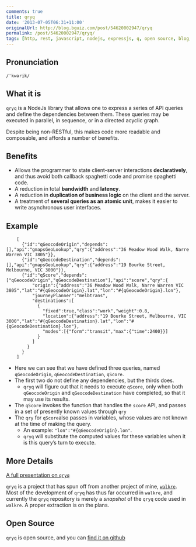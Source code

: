 ```yaml
---
comments: true
title: qryq
date: '2013-07-05T06:31+11:00'
originalUrl: http://blog.bguiz.com/post/54620002947/qryq
permalink: /post/54620002947/qryq/
tags: [http, rest, javascript, nodejs, expressjs, q, open source, blog, optimisation]
---
```


<h2 id="pronunciation">Pronunciation</h2>
<p><code>/ˈkwərik/</code></p>
<h2 id="what-it-is">What it is</h2>
<p><code>qryq</code> is a NodeJs library that allows one to express a series of API queries and define the dependencies between them. These queries may be executed in parallel, in sequence, or in a directed acyclic graph.</p>
<p>Despite being non-RESTful, this makes code more readable and composable, and affords a number of benefits.</p>
<h2 id="benefits">Benefits</h2>
<ul><li>Allows the programmer to state client-server interactions <strong>declaratively</strong>, and thus avoid both callback spaghetti code and promise spaghetti code.</li>
<li>A reduction in total <strong>bandwidth</strong> and <strong>latency</strong>.</li>
<li>A reduction in <strong>duplication of business logic</strong> on the client and the server.</li>
<li>A treatment of <strong>several queries as an atomic unit</strong>, makes it easier to write asynchronous user interfaces.</li>
</ul><h2 id="example">Example</h2>
<pre><code>    [
      {"id":"qGeocodeOrigin","depends":[],"api":"gmapsGeoLookup","qry":{"address":"36 Meadow Wood Walk, Narre Warren VIC 3805"}},
      {"id":"qGeocodeDestination","depends":[],"api":"gmapsGeoLookup","qry":{"address":"19 Bourke Street, Melbourne, VIC 3000"}},
      {"id":"qScore","depends":["qGeocodeOrigin","qGeocodeDestination"],"api":"score","qry":{
          "origin":{"address":"36 Meadow Wood Walk, Narre Warren VIC 3805","lat":"#{qGeocodeOrigin}.lat","lon":"#{qGeocodeOrigin}.lon"},
          "journeyPlanner":"melbtrans",
          "destinations":[
            {
              "fixed":true,"class":"work","weight":0.8,
              "location":{"address":"19 Bourke Street, Melbourne, VIC 3000","lat":"#{qGeocodeDestination}.lat","lon":"#{qGeocodeDestination}.lon"},
              "modes":[{"form":"transit","max":{"time":2400}}]
            }
          ]
        }
      }
    ]
</code></pre>
<ul><li>Here we can see that we have defined three queries, named <code>qGeocodeOrigin</code>, <code>qGeocodeDestination</code>, <code>qScore</code>.</li>
<li>The first two do not define any dependencies, but the thirds does.
<ul><li><code>qryq</code> will figure out that it needs to execute <code>qScore</code>, only when both <code>qGeocodeOrigin</code> and <code>qGeocodeDestination</code> have completed, so that it may use its results.</li>
</ul></li>
<li>The <code>qScore</code> invokes the function that handles the <code>score</code> API, and passes in a set of presently known values through <code>qry</code></li>
<li>The <code>qry</code> for <code>qScore</code>also passes in variables, whose values are not known at the time of making the query.
<ul><li>An example: <code>"lon":"#{qGeocodeOrigin}.lon"</code>.</li>
<li><code>qryq</code> will substitute the computed values for these variables when it is this query&#8217;s turn to execute.</li>
</ul></li>
</ul><h2 id="more-details">More Details</h2>
<p><a href="https://github.com/bguiz/qryq/blob/master/doco/present/markdown/present.md" title="qryq presentation" target="_blank">A full presentation on <code>qryq</code></a></p>
<p><code>qryq</code> is a project that has spun off from another project of mine, <a href="https://github.com/bguiz/walkre" title="walkre" target="_blank"><code>walkre</code></a>. Most of the development of <code>qryq</code> has thus far occurred in <code>walkre</code>, and currently the <code>qryq</code> repository is merely a <em>snapshot</em> of the <code>qryq</code> code used in <code>walkre</code>. A proper extraction is on the plans.</p>
<h2 id="open-source">Open Source</h2>
<p><code>qryq</code> is open source, and you can <a href="https://github.com/bguiz/qryq" title="qryq source code on github" target="_blank">find it on github</a></p>
<div id="ap_listener_added"></div>